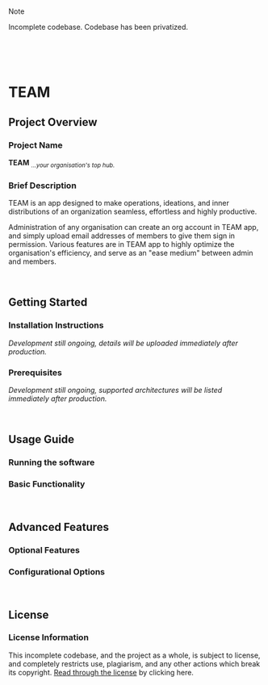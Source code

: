 <br>

> [!NOTE]
> Incomplete codebase. Codebase has been privatized.

<br><br><br>

# TEAM

## Project Overview

### Project Name

**TEAM** <sub>_...your organisation's top hub._</sub>

### Brief Description

TEAM is an app designed to make operations, ideations, and
inner distributions of an organization seamless, effortless and highly productive.

Administration of any organisation can create an org account in TEAM app, and simply upload
email addresses of members to give them sign in permission. Various features are in TEAM app
to highly optimize the organisation's efficiency, and serve as an "ease medium" between admin
 and members.

<br>

## Getting Started

### Installation Instructions

_Development still ongoing,
details will be uploaded immediately after production._

### Prerequisites

_Development still ongoing,
supported architectures will be listed immediately after production._

<br>

## Usage Guide

### Running the software

### Basic Functionality

<br>

## Advanced Features

### Optional Features

### Configurational Options

<br>

## License

### License Information

This incomplete codebase, and the project as a whole, is subject to license,
and completely restricts use, plagiarism, and any other actions which break its
copyright. [Read through the license](/LICENSE) by clicking here.
